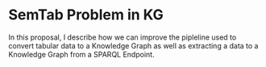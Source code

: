 # SemTab Problem in KG

In this proposal, I describe how we can improve the pipleline used to convert tabular data to a Knowledge Graph as well as extracting a data to a Knowledge Graph from a SPARQL Endpoint.
